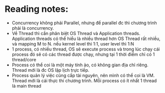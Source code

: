# Reading notes:
- Concurrency không phải Parallel, nhưng để parallel đc thì chương trình phải là concurrency.
- Về Thread thì cần phân biệt OS Thread và Application threads. Application threads có thể hiểu là nhiều thread hơn OS Thread rất nhiều, và mapping M to N. nếu kernel level thì 1:1, user level thì 1:N
- 1 process, có nhiều thread, OS sẽ execute process và trong lúc chạy cái process đó sẽ có các thread được chạy, nhưng tại 1 thời điểm chỉ có 1 thread/core
- Process có thể coi là một máy tính ảo, có không gian địa chỉ riêng. Thread mới là đc OS lập lịch trực tiếp.
- Process quản lý việc cũng cấp tài nguyên, nên mình có thể coi là VM. Thread mới là cái thực thi chương trình. Mỗi process có ít nhất 1 thread là main thread